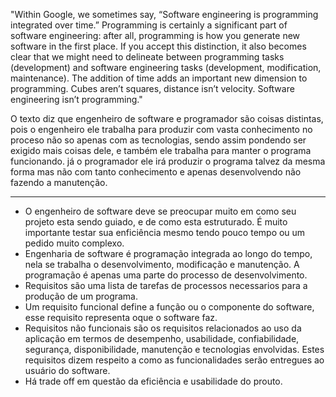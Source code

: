 "Within Google, we sometimes say, “Software engineering is programming integrated over time.” Programming is certainly a significant part of software engineering: after all, programming is how you generate new software in the first place. If you accept this distinction, it also becomes clear that we might need to delineate between programming tasks (development) and software engineering tasks (development, modification, maintenance). The addition of time adds an important new dimension to programming. Cubes aren’t squares, distance isn’t velocity. Software engineering isn’t programming."


O texto diz que engenheiro de software e programador são coisas distintas, pois o engenheiro ele trabalha para produzir com vasta conhecimento no proceso não so apenas com as tecnologias, sendo assim pondendo ser exigido mais coisas dele, e também ele trabalha para manter o programa funcionando. já o programador ele irá produzir o programa talvez da mesma forma mas não com tanto conhecimento e apenas desenvolvendo não fazendo a manutenção.


<hr>
<ul type="">
  <li>
  O engenheiro de software deve se preocupar muito em como seu projeto esta sendo guiado, e de como esta estruturado. É muito importante testar sua enficiência mesmo tendo pouco tempo ou um pedido muito complexo.
  </li>
  <li>
Engenharia de software é programação integrada ao longo do tempo, nela se trabalha o desenvolvimento, modificação e manutenção. A programação é apenas uma parte do processo de desenvolvimento. 
</li>
<li>
Requisitos são uma lista de tarefas de processos necessarios para a produção de um programa.
</li>
<li>
Um requisito funcional define a função ou o componente do software, esse requisito representa oque o software faz.
</li>
<li>
Requisitos não funcionais são os requisitos relacionados ao uso da aplicação em termos de desempenho, usabilidade, confiabilidade, segurança, disponibilidade, manutenção e tecnologias envolvidas. Estes requisitos dizem respeito a como as funcionalidades serão entregues ao usuário do software.
</li>
<li>
Há trade off em questão da eficiência e usabilidade do prouto.
</li>
</ul>

